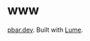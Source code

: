 # www

[pbar.dev][0]. Built with [Lume][1].

<!-- Links -->

[0]: https://pbar.dev
[1]: https://lume.land
